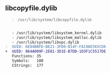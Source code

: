 ## libcopyfile.dylib

> `/usr/lib/system/libcopyfile.dylib`

```diff

   - /usr/lib/system/libsystem_kernel.dylib
   - /usr/lib/system/libsystem_malloc.dylib
   - /usr/lib/system/libxpc.dylib
-  UUID: 6E04BBFD-BE21-3FD0-B14F-FA19AE565CD6
+  UUID: 864A009F-2E81-3D1E-B7DD-1D3F1C5517DE
   Functions: 35
   Symbols:   180
   CStrings:  177

```
